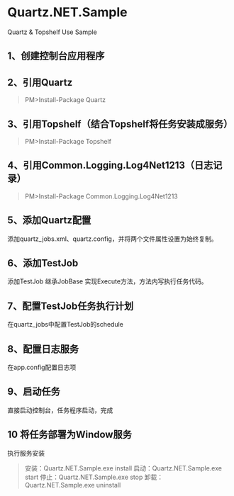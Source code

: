 # Quartz.NET.Sample
Quartz &amp; Topshelf Use Sample
## 1、创建控制台应用程序
## 2、引用Quartz
> PM>Install-Package Quartz
## 3、引用Topshelf（结合Topshelf将任务安装成服务）
> PM>Install-Package Topshelf
## 4、引用Common.Logging.Log4Net1213（日志记录）
> PM>Install-Package Common.Logging.Log4Net1213 
## 5、添加Quartz配置
添加quartz_jobs.xml、quartz.config，并将两个文件属性设置为始终复制。
## 6、添加TestJob
添加TestJob 继承JobBase 实现Execute方法，方法内写执行任务代码。
## 7、配置TestJob任务执行计划
在quartz_jobs中配置TestJob的schedule
## 8、配置日志服务
在app.config配置日志项
## 9、启动任务
直接启动控制台，任务程序启动，完成
## 10 将任务部署为Window服务
执行服务安装
> 安装：Quartz.NET.Sample.exe install
> 启动：Quartz.NET.Sample.exe start
> 停止：Quartz.NET.Sample.exe stop
> 卸载：Quartz.NET.Sample.exe uninstall

